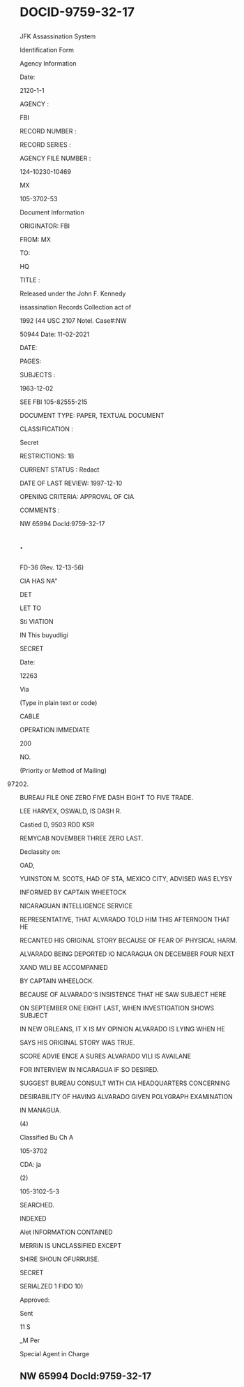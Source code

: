 # DOCID-9759-32-17

##
JFK Assassination System

Identification Form

Agency Information

Date:

2120-1-1

AGENCY :

FBI

RECORD NUMBER :

RECORD SERIES :

AGENCY FILE NUMBER :

124-10230-10469

MX

105-3702-53

Document Information

ORIGINATOR: FBI

FROM: MX

TO:

HQ

TITLE :

Released under the John F. Kennedy

issassination Records Collection act of

1992 (44 USC 2107 Notel. Case#:NW

50944 Date: 11-02-2021

DATE:

PAGES:

SUBJECTS :

1963-12-02

SEE FBI 105-82555-215

DOCUMENT TYPE: PAPER, TEXTUAL DOCUMENT

CLASSIFICATION :

Secret

RESTRICTIONS: 1B

CURRENT STATUS : Redact

DATE OF LAST REVIEW: 1997-12-10

OPENING CRITERIA: APPROVAL OF CIA

COMMENTS :

NW 65994 Docld:9759-32-17

.
---

##
FD-36 (Rev. 12-13-56)

CIA HAS NA"

DET

LET TO

Sti VIATION

IN This buyudligi

SECRET

Date:

12263

Via

(Type in plain text or code)

CABLE

OPERATION IMMEDIATE

200

NO.

(Priority or Method of Mailing)

97202.

BUREAU FILE ONE ZERO FIVE DASH EIGHT TO FIVE TRADE.

LEE HARVEX, OSWALD, IS DASH R.

Castied D, 9503 RDD KSR

REMYCAB NOVEMBER THREE ZERO LAST.

Declassity on:

OAD,

YUINSTON M. SCOTS, HAD OF STA, MEXICO CITY, ADVISED WAS ELYSY

INFORMED BY CAPTAIN WHEETOCK

NICARAGUAN INTELLIGENCE SERVICE

REPRESENTATIVE, THAT ALVARADO TOLD HIM THIS AFTERNOON THAT HE

RECANTED HIS ORIGINAL STORY BECAUSE OF FEAR OF PHYSICAL HARM.

ALVARADO BEING DEPORTED IO NICARAGUA ON DECEMBER FOUR NEXT

XAND WILI BE ACCOMPANIED

BY CAPTAIN WHEELOCK.

BECAUSE OF ALVARADO'S INSISTENCE THAT HE SAW SUBJECT HERE

ON SEPTEMBER ONE EIGHT LAST, WHEN INVESTIGATION SHOWS SUBJECT

IN NEW ORLEANS, IT X IS MY OPINION ALVARADO IS LYING WHEN HE

SAYS HIS ORIGINAL STORY WAS TRUE.

SCORE ADVIE ENCE A SURES ALVARADO VILI IS AVAILANE

FOR INTERVIEW IN NICARAGUA IF SO DESIRED.

SUGGEST BUREAU CONSULT WITH CIA HEADQUARTERS CONCERNING

DESIRABILITY OF HAVING ALVARADO GIVEN POLYGRAPH EXAMINATION

IN MANAGUA.

(4)

Classified Bu Ch A

105-3702

CDA: ja

(2)

105-3102-5-3

SEARCHED.

INDEXED

Alet INFORMATION CONTAINED

MERRIN IS UNCLASSIFIED EXCEPT

SHIRE SHOUN OFURRUISE.

SECRET

SERIALZED 1 FIDO 10)

Approved:

Sent

11 S

_M Per

Special Agent in Charge

NW 65994 Docld:9759-32-17
---


